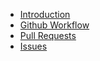    - [Introduction](introduction.md) 
   - [Github Workflow](github_workflow.md)
   - [Pull Requests](pull_requests.md)
   - [Issues](issues.md)
   
